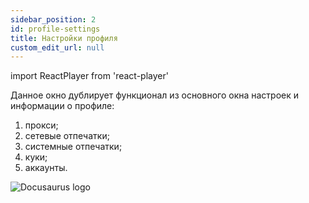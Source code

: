 ```yaml
---
sidebar_position: 2
id: profile-settings
title: Настройки профиля
custom_edit_url: null
---
```

import ReactPlayer from 'react-player'

Данное окно дублирует функционал из основного окна настроек и информации о профиле:
1. прокси;
2. сетевые отпечатки;
3. системные отпечатки;
4. куки;
5. аккаунты.

![Docusaurus logo](/img/3-soft/3-start-browser/2-profile-settings/rus/profile-settings-1.png)